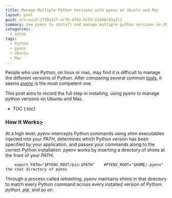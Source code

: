 ```yaml
---
title: Manage Multiple Python Versions with pyenv on Ubuntu and Mac
layout: post
guid: urn:uuid:2758ad2f-ac7b-4702-bc50-224d8c93a2c1
summary: Use pyenv to install and manage multiple python versions on Ubuntu and Mac.
categories:
  - notes
tags:
  - Python
  - pyenv
  - Ubuntu
  - Mac
---
```


People who use Python, on linux or mac, may find it is difficult to manage the different versions of Python.
After comparing several common [tools](http://masnun.com/2016/04/10/python-pyenv-pyvenv-virtualenv-whats-the-difference.html), it seems [*pyenv*](https://github.com/pyenv/pyenv) is the most competent one.

This post aims to record the full step in installing, using pyenv to manage python versions on Ubuntu and Mac.

* TOC
{:toc}

### How It Works[>](https://github.com/pyenv/pyenv)
At a high level, *pyenv* intercepts Python commands using *shim* executables injected into your *PATH*, determines which Python version has been specified by your application, and passes your commands along to the correct Python installation.
*pyenv* works by inserting a directory of shims at the front of your *PATH*:
```
    export PATH="$PYENV_ROOT/bin:$PATH"    #PYENV_ROOT="$HOME/.pyenv" the root directory of pyenv
```
Through a process called *rehashing*, *pyenv* maintains *shims* in that directory to match every Python command across every installed version of Python: *python*, *pip*, and so on.

